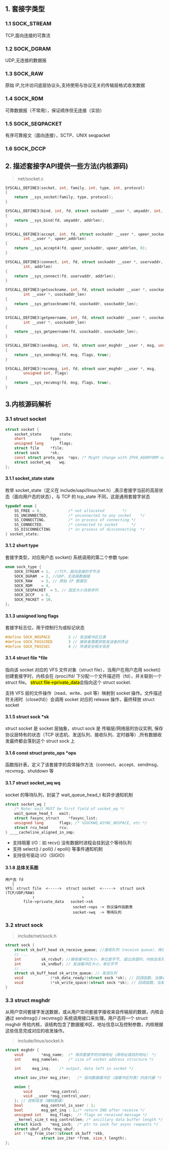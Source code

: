 ## 1. 套接字类型
### 1.1 SOCK_STREAM
TCP,面向连接的可靠流
### 1.2 SOCK_DGRAM
UDP,无连接的数据报
### 1.3 SOCK_RAW
原始 IP,允许访问底层协议头,支持使用与协议无关的传输层格式收发数据
### 1.4 SOCK_RDM
可靠数据报（不常用），保证顺序但无连接（实验）
### 1.5 SOCK_SEQPACKET
有序可靠报文（面向连接），SCTP、UNIX seqpacket
### 1.6 SOCK_DCCP

## 2. 描述套接字API提供一些方法(内核源码)
> net/socket.c
```C
SYSCALL_DEFINE3(socket, int, family, int, type, int, protocol)
{
	return __sys_socket(family, type, protocol);
}

SYSCALL_DEFINE3(bind, int, fd, struct sockaddr __user *, umyaddr, int, addrlen)
{
	return __sys_bind(fd, umyaddr, addrlen);
}

SYSCALL_DEFINE3(accept, int, fd, struct sockaddr __user *, upeer_sockaddr,
		int __user *, upeer_addrlen)
{
	return __sys_accept4(fd, upeer_sockaddr, upeer_addrlen, 0);
}

SYSCALL_DEFINE3(connect, int, fd, struct sockaddr __user *, uservaddr,
		int, addrlen)
{
	return __sys_connect(fd, uservaddr, addrlen);
}

SYSCALL_DEFINE3(getsockname, int, fd, struct sockaddr __user *, usockaddr,
		int __user *, usockaddr_len)
{
	return __sys_getsockname(fd, usockaddr, usockaddr_len);
}

SYSCALL_DEFINE3(getpeername, int, fd, struct sockaddr __user *, usockaddr,
		int __user *, usockaddr_len)
{
	return __sys_getpeername(fd, usockaddr, usockaddr_len);
}

SYSCALL_DEFINE3(sendmsg, int, fd, struct user_msghdr __user *, msg, unsigned int, flags)
{
	return __sys_sendmsg(fd, msg, flags, true);
}

SYSCALL_DEFINE3(recvmsg, int, fd, struct user_msghdr __user *, msg,
		unsigned int, flags)
{
	return __sys_recvmsg(fd, msg, flags, true);
}
```
## 3.内核源码解析
### 3.1 struct socket

```c
struct socket {
	socket_state		state;
	short			type;
	unsigned long		flags;
	struct file		*file;
	struct sock		*sk;
	const struct proto_ops	*ops; /* Might change with IPV6_ADDRFORM or MPTCP. */
	struct socket_wq	wq;
};
```
#### 3.1.1 socket_state  state
枚举 socket_state（定义在 include/uapi/linux/net.h）,表示套接字当前的高层状态（面向用户态的状态），与 TCP 的 tcp_state 不同，这是通用套接字状态
```c
typedef enum {
	SS_FREE = 0,			/* not allocated		*/
	SS_UNCONNECTED,			/* unconnected to any socket	*/
	SS_CONNECTING,			/* in process of connecting	*/
	SS_CONNECTED,			/* connected to socket		*/
	SS_DISCONNECTING		/* in process of disconnecting	*/
} socket_state;
```
#### 3.1.2 short type
套接字类型，对应用户态 socket() 系统调用的第二个参数 type:
```c
enum sock_type {
	SOCK_STREAM	= 1,  //TCP，面向连接的字节流
	SOCK_DGRAM	= 2, //UDP，无连接数据报
	SOCK_RAW	= 3, // 原始 IP 数据包
	SOCK_RDM	= 4,
	SOCK_SEQPACKET	= 5, // 固定大小消息序列
	SOCK_DCCP	= 6,
	SOCK_PACKET	= 10,
};
```

#### 3.1.3 unsigned long  flags
套接字标志位，用于控制行为或标记状态
```c
#define SOCK_NOSPACE		2 // 发送缓冲区已满
#define SOCK_PASSCRED		3 // 接收者需要获取发送者的凭证
#define SOCK_PASSSEC		4 // 传递安全相关信息
```

#### 3.1.4 struct file	*file
指向该 socket 对应的 VFS 文件对象（struct file），当用户在用户态用 socket() 创建套接字时，内核会在 /proc/<pid>/fd/ 下分配一个文件描述符（fd），并关联到一个 struct file。
<mark>struct file->private_data</mark>会指向这个 struct socket.<br>

支持 VFS 层的文件操作（read、write、poll 等）映射到 socket 操作。文件描述符关闭时（close(fd)）会调用 socket 对应的 release 操作，最终释放 struct socket<br>
#### 3.1.5 struct sock	*sk
struct socket 是 socket 层抽象，struct sock 是 传输层/网络层的协议实例, 保存协议层特有的状态（TCP 状态机、发送队列、接收队列、定时器等）,所有数据收发最终都会落到这个 struct sock 上

#### 3.1.6  const struct proto_ops *ops
函数指针表，定义了该套接字的具体操作方法（connect、accept、sendmsg、recvmsg、shutdown 等
#### 3.1.7 struct socket_wq wq
socket 的等待队列，封装了 wait_queue_head_t 和异步通知机制
```c
struct socket_wq {
	/* Note: wait MUST be first field of socket_wq */
	wait_queue_head_t	wait;
	struct fasync_struct	*fasync_list;
	unsigned long		flags; /* %SOCKWQ_ASYNC_NOSPACE, etc */
	struct rcu_head		rcu;
} ____cacheline_aligned_in_smp;
```
- 支持阻塞 I/O：如 recv() 没有数据时进程会挂到这个等待队列
- 支持 select() / poll() / epoll() 等事件通知机制
- 支持信号驱动 I/O（SIGIO）
#### 3.1.8 总体关系图
```text
用户态 fd
   │
VFS: struct file  <----->  struct socket  <----->  struct sock (TCP/UDP/RAW)
            ↑                     ↑
        file->private_data   socket->sk
                              socket->ops -> 协议操作函数表
                              socket->wq  -> 等待队列
```

### 3.2 struct sock
> include/net/sock.h
```c
struct sock {
    struct sk_buff_head	sk_receive_queue; //接收队列（receive queue），保存已经到达但还没被用户态读取的数据包
	// ...
	int			sk_rcvbuf; //接收缓冲区大小，单位是字节, 超过该值时，内核会丢弃新到的数据包或进行流量控制
	int			sk_sndbuf; // 发送缓冲区大小，单位字节
	// ...
	struct sk_buff_head	sk_write_queue; // 发送队列
	void			(*sk_data_ready)(struct sock *sk); // 回调函数，当接收队列有新数据可读时触发
	void			(*sk_write_space)(struct sock *sk); // 回调函数，当发送缓冲区有空间可用时触发
}
```
### 3.3 struct msghdr
从用户空间套接字发送数据，或从用户空间套接字接收来自传输层的数据，内核会通过 sendmsg() / recvmsg() 系统调用接口来处理。用户态将一个 struct msghdr 传给内核，该结构包含了数据缓冲区、地址信息以及控制参数，内核根据这些信息完成对应的收发操作。<br>
> include/linux/socket.h
```c
struct msghdr {
	void		*msg_name;	/* 保存套接字的对端地址（源地址或目的地址） */
	int		msg_namelen;	/* size of socket address structure */

	int		msg_inq;	/* output, data left in socket */

	struct iov_iter	msg_iter;	/* 指向数据缓冲区（或缓冲区列表）的迭代器 */

	union {
		void		*msg_control;
		void __user	*msg_control_user;
	}; // 控制信息（辅助数据）
	bool		msg_control_is_user : 1;
	bool		msg_get_inq : 1;/* return INQ after receive */
	unsigned int	msg_flags;	/* flags on received message */
	__kernel_size_t	msg_controllen;	/* ancillary data buffer length */
	struct kiocb	*msg_iocb;	/* ptr to iocb for async requests */
	struct ubuf_info *msg_ubuf;
	int (*sg_from_iter)(struct sk_buff *skb,
			    struct iov_iter *from, size_t length);
};
```
